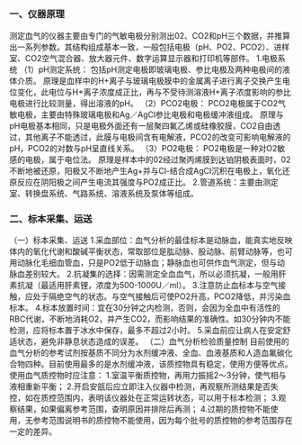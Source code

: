 ## 


### 一、仪器原理
测定血气的仪器主要由专门的气敏电极分别测出02、CO2和pH三个数据，并推算出一系列参数。其结构组成基本一致，一般包括电极（pH、PO2、PCO2）、进样室、CO2空气混合器、放大器元件、数字运算显示器和打印机等部件。
1.电极系统
（1）pH测定系统：
包括pH测定电极即玻璃电极、参比电极及两种电极间的液体介质。
原理是血样中的H+离子与玻璃电极膜中的金属离子进行离子交换产生电位变化，此电位与H+离子浓度成正比，再与不受待测溶液H+离子浓度影响的参比电极进行比较测量，得出溶液的pH。
（2）PCO2电极：
PCO2电极属于CO2气敏电极，主要由特殊玻璃电极和Ag／AgCl参比电极和电极缓冲液组成。
原理与pH电极基本相同，只是电极外面还有一层聚四氟乙烯或硅橡胶膜，CO2自由透过，其他离子不能透过，此膜与电极间含有电解液，PCO2的改变可影响电解液的pH，PCO2的对数与pH呈直线关系。
（3）PO2电极：
PO2电极是一种对O2敏感的电极，属于电位法。
原理是样本中的02经过聚丙烯膜到达铂阴极表面时，02不断地被还原，阳极又不断地产生Ag+并与Cl-结合成AgCl沉积在电极上，氧化还原反应在阴阳极之间产生电流其强度与PO2成正比。
2.管道系统：主要由测定室、转换盘系统、气路系统、溶液系统及泵体等组成。

### 二、标本采集、运送
（一）标本采集、运送
1.采血部位：血气分析的最佳标本是动脉血，能真实地反映体内的氧化代谢和酸碱平衡状态，常取部位是肱动脉、股动脉、前臂动脉等，也可用动脉化毛细血管血，只是PO2低于动脉血；静脉血也可供作血气测定，但与动脉血差别较大。
2.抗凝集的选择：因需测定全血血气，所以必须抗凝，一般用肝素抗凝（最适用肝素锂，浓度为500-1000U／ml）。
3.注意防止血标本与空气接触，应处于隔绝空气的状态。与空气接触后可使PO2升高，PCO2降低，并污染血标本。
4.标本放置时间：宜在30分钟之内检测，否则，会因为全血中有活性的RBC代谢，不断地消耗O2，并产生CO2，而影响结果的准确性。如30分钟内不能检测，应将标本置于冰水中保存，最多不超过2小时。
5.采血前应让病人在安定舒适状态，避免非静息状态造成的误差。
（二）血气分析检验质量控制
目前使用的血气分析的参考试剂按基质不同分为水剂缓冲液、全血、血液基质和人造血氟碳化合物四种。目前使用最多的是水剂缓冲液，该质控物具有稳定，使用方便等优点。
使用血气质控物时应注意：
1.室温平衡质控物，再用力振摇2～3分钟，使气相与液相重新平衡；
2.开启安瓿后应立即注入仪器中检测，再观察所测结果是否失控，如在质控范围内，表明该仪器处在正常运转状态，可以用于标本检测；
3.观察结果，如果偏离参考范围，查明原因并排除后再测；
4.过期的质控物不能使用，无参考范围说明书的质控物不能使用，因为每个批号的质控物的参考范围存在一定的差异。
